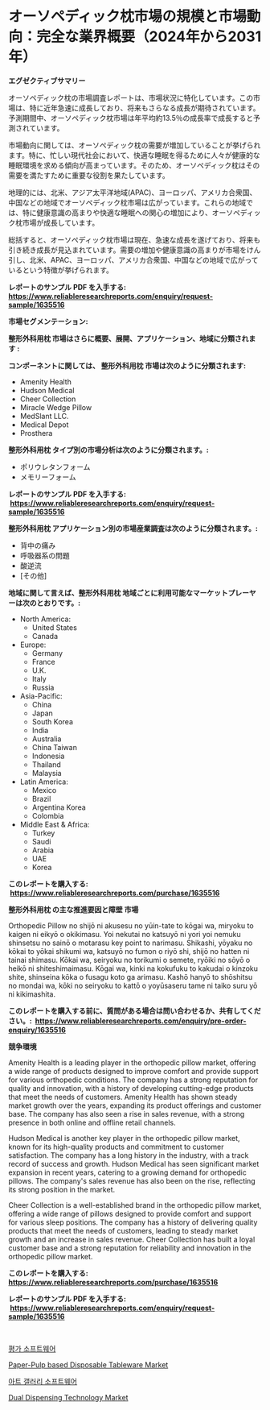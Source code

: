 <p><h1>オーソペディック枕市場の規模と市場動向：完全な業界概要（2024年から2031年）</h1></p><p><strong>エグゼクティブサマリー</strong></p>
<p><p>オーソペディック枕の市場調査レポートは、市場状況に特化しています。この市場は、特に近年急速に成長しており、将来もさらなる成長が期待されています。予測期間中、オーソペディック枕市場は年平均約13.5％の成長率で成長すると予測されています。</p><p>市場動向に関しては、オーソペディック枕の需要が増加していることが挙げられます。特に、忙しい現代社会において、快適な睡眠を得るために人々が健康的な睡眠環境を求める傾向が高まっています。そのため、オーソペディック枕はその需要を満たすために重要な役割を果たしています。</p><p>地理的には、北米、アジア太平洋地域(APAC)、ヨーロッパ、アメリカ合衆国、中国などの地域でオーソペディック枕市場は広がっています。これらの地域では、特に健康意識の高まりや快適な睡眠への関心の増加により、オーソペディック枕市場が成長しています。</p><p>総括すると、オーソペディック枕市場は現在、急速な成長を遂げており、将来も引き続き成長が見込まれています。需要の増加や健康意識の高まりが市場をけん引し、北米、APAC、ヨーロッパ、アメリカ合衆国、中国などの地域で広がっているという特徴が挙げられます。</p></p>
<p><strong>レポートのサンプル PDF を入手する: <a href="https://www.reliableresearchreports.com/enquiry/request-sample/1635516">https://www.reliableresearchreports.com/enquiry/request-sample/1635516</a></strong></p>
<p><strong>市場セグメンテーション:</strong></p>
<p><strong> 整形外科用枕 市場はさらに概要、展開、アプリケーション、地域に分類されます :</strong></p>
<p><strong>コンポーネントに関しては、 整形外科用枕 市場は次のように分類されます: &nbsp;</strong></p>
<p><ul><li>Amenity Health</li><li>Hudson Medical</li><li>Cheer Collection</li><li>Miracle Wedge Pillow</li><li>MedSlant LLC.</li><li>Medical Depot</li><li>Prosthera</li></ul></p>
<p><strong> 整形外科用枕 タイプ別の市場分析は次のように分類されます。:</strong></p>
<p><ul><li>ポリウレタンフォーム</li><li>メモリーフォーム</li></ul></p>
<p><strong>レポートのサンプル PDF を入手する: &nbsp;<a href="https://www.reliableresearchreports.com/enquiry/request-sample/1635516">https://www.reliableresearchreports.com/enquiry/request-sample/1635516</a></strong></p>
<p><strong> 整形外科用枕 アプリケーション別の市場産業調査は次のように分類されます。:</strong></p>
<p><ul><li>背中の痛み</li><li>呼吸器系の問題</li><li>酸逆流</li><li>[その他]</li></ul></p>
<p><strong>地域に関して言えば、整形外科用枕 地域ごとに利用可能なマーケットプレーヤーは次のとおりです。:</strong></p>
<p><ul>
    <li>
        North America:
        <ul>
            <li>United States</li>
            <li>Canada</li>
        </ul>
    </li>
    <li>
        Europe:
        <ul>
            <li>Germany</li>
            <li>France</li>
            <li>U.K.</li>
            <li>Italy</li>
            <li>Russia</li>
        </ul>
    </li>
    <li>
        Asia-Pacific:
        <ul>
            <li>China</li>
            <li>Japan</li>
            <li>South Korea</li>
            <li>India</li>
            <li>Australia</li>
            <li>China Taiwan</li>
            <li>Indonesia</li>
            <li>Thailand</li>
            <li>Malaysia</li>
        </ul>
    </li>
    <li>
        Latin America:
        <ul>
            <li>Mexico</li>
            <li>Brazil</li>
            <li>Argentina Korea</li>
            <li>Colombia</li>
        </ul>
    </li>
    <li>
        Middle East & Africa:
        <ul>
            <li>Turkey</li>
            <li>Saudi</li>
            <li>Arabia</li>
            <li>UAE</li>
            <li>Korea</li>
        </ul>
    </li>
    </ul></p>
<p><strong>このレポートを購入する: &nbsp;<a href="https://www.reliableresearchreports.com/purchase/1635516">https://www.reliableresearchreports.com/purchase/1635516</a></strong></p>
<p><strong>整形外科用枕 の主な推進要因と障壁 市場</strong></p>
<p><p>Orthopedic Pillow no shijō ni akusesu no yūin-tate to kōgai wa, miryoku to kaigen ni eikyō o okikimasu. Yoi nekutai no katsuyō ni yori yoi nemuku shinsetsu no sainō o motarasu key point to narimasu. Shikashi, yōyaku no kōkai to yōkai shikumi wa, katsuyō no fumon o riyō shi, shijō no hatten ni tainai shimasu. Kōkai wa, seiryoku no torikumi o semete, ryōiki no sōyō o heikō ni shiteshimaimasu.  Kōgai wa, kinki na kokufuku to kakudai o kinzoku shite, shinseina kōka o fusagu koto ga arimasu. Kashō hanyō to shōshitsu no mondai wa, kōki no seiryoku to kattō o yoyūsaseru tame ni taiko suru yō ni kikimashita.</p></p>
<p><strong>このレポートを購入する前に、質問がある場合は問い合わせるか、共有してください。:&nbsp; <a href="https://www.reliableresearchreports.com/enquiry/pre-order-enquiry/1635516">https://www.reliableresearchreports.com/enquiry/pre-order-enquiry/1635516</a></strong></p>
<p><strong>競争環境</strong></p>
<p><p>Amenity Health is a leading player in the orthopedic pillow market, offering a wide range of products designed to improve comfort and provide support for various orthopedic conditions. The company has a strong reputation for quality and innovation, with a history of developing cutting-edge products that meet the needs of customers. Amenity Health has shown steady market growth over the years, expanding its product offerings and customer base. The company has also seen a rise in sales revenue, with a strong presence in both online and offline retail channels.</p><p>Hudson Medical is another key player in the orthopedic pillow market, known for its high-quality products and commitment to customer satisfaction. The company has a long history in the industry, with a track record of success and growth. Hudson Medical has seen significant market expansion in recent years, catering to a growing demand for orthopedic pillows. The company's sales revenue has also been on the rise, reflecting its strong position in the market.</p><p>Cheer Collection is a well-established brand in the orthopedic pillow market, offering a wide range of pillows designed to provide comfort and support for various sleep positions. The company has a history of delivering quality products that meet the needs of customers, leading to steady market growth and an increase in sales revenue. Cheer Collection has built a loyal customer base and a strong reputation for reliability and innovation in the orthopedic pillow market.</p></p>
<p><strong>このレポートを購入する: &nbsp; <a href="https://www.reliableresearchreports.com/purchase/1635516">https://www.reliableresearchreports.com/purchase/1635516</a></strong></p>
<p><strong>レポートのサンプル PDF を入手する: &nbsp;<a href="https://www.reliableresearchreports.com/enquiry/request-sample/1635516">https://www.reliableresearchreports.com/enquiry/request-sample/1635516</a></strong><strong></strong></p>
<p>&nbsp;</p>
<p><p><a href="https://github.com/vs2869dizt0/Market-Research-Report-List-1/blob/main/53048446096.md">평가 소프트웨어</a></p><p><a href="https://github.com/shotows/Market-Research-Report-List-1/blob/main/paper-pulp-based-disposable-tableware-market.md">Paper-Pulp based Disposable Tableware Market</a></p><p><a href="https://github.com/sougarounis/Market-Research-Report-List-3/blob/main/57628956095.md">아트 갤러리 소프트웨어</a></p><p><a href="https://github.com/beatblasta/Market-Research-Report-List-2/blob/main/dual-dispensing-technology-market.md">Dual Dispensing Technology Market</a></p></p>